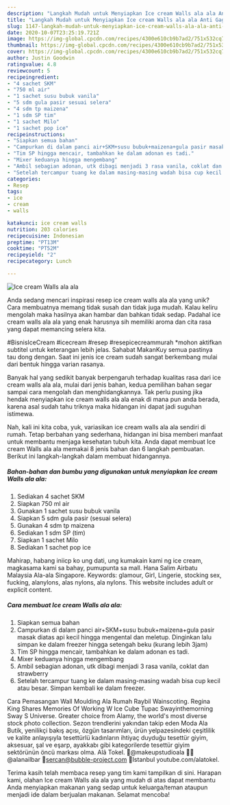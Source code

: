 ```yaml
---
description: "Langkah Mudah untuk Menyiapkan Ice cream Walls ala ala Anti Gagal"
title: "Langkah Mudah untuk Menyiapkan Ice cream Walls ala ala Anti Gagal"
slug: 1147-langkah-mudah-untuk-menyiapkan-ice-cream-walls-ala-ala-anti-gagal
date: 2020-10-07T23:25:19.721Z
image: https://img-global.cpcdn.com/recipes/4300e610cb9b7ad2/751x532cq70/ice-cream-walls-ala-ala-foto-resep-utama.jpg
thumbnail: https://img-global.cpcdn.com/recipes/4300e610cb9b7ad2/751x532cq70/ice-cream-walls-ala-ala-foto-resep-utama.jpg
cover: https://img-global.cpcdn.com/recipes/4300e610cb9b7ad2/751x532cq70/ice-cream-walls-ala-ala-foto-resep-utama.jpg
author: Justin Goodwin
ratingvalue: 4.8
reviewcount: 5
recipeingredient:
- "4 sachet SKM"
- "750 ml air"
- "1 sachet susu bubuk vanila"
- "5 sdm gula pasir sesuai selera"
- "4 sdm tp maizena"
- "1 sdm SP tim"
- "1 sachet Milo"
- "1 sachet pop ice"
recipeinstructions:
- "Siapkan semua bahan"
- "Campurkan di dalam panci air+SKM+susu bubuk+maizena+gula pasir masak diatas api kecil hingga mengental dan meletup. Dinginkan lalu simpan ke dalam freezer hingga setengah beku (kurang lebih 3jam)"
- "Tim SP hingga mencair, tambahkan ke dalam adonan es tadi."
- "Mixer keduanya hingga mengembang"
- "Ambil sebagian adonan, utk dibagi menjadi 3 rasa vanila, coklat dan strawberry"
- "Setelah tercampur tuang ke dalam masing-masing wadah bisa cup kecil atau besar. Simpan kembali ke dalam freezer."
categories:
- Resep
tags:
- ice
- cream
- walls

katakunci: ice cream walls 
nutrition: 203 calories
recipecuisine: Indonesian
preptime: "PT13M"
cooktime: "PT52M"
recipeyield: "2"
recipecategory: Lunch

---
```



![Ice cream Walls ala ala](https://img-global.cpcdn.com/recipes/4300e610cb9b7ad2/751x532cq70/ice-cream-walls-ala-ala-foto-resep-utama.jpg)

Anda sedang mencari inspirasi resep ice cream walls ala ala yang unik? Cara membuatnya memang tidak susah dan tidak juga mudah. Kalau keliru mengolah maka hasilnya akan hambar dan bahkan tidak sedap. Padahal ice cream walls ala ala yang enak harusnya sih memiliki aroma dan cita rasa yang dapat memancing selera kita.

#BisnisIceCream #icecream #resep #resepicecreammurah *mohon aktifkan subtitel untuk keterangan lebih jelas. Sahabat MakanKuy semua pastinya tau dong dengan. Saat ini jenis ice cream sudah sangat berkembang mulai dari bentuk hingga varian rasanya.

Banyak hal yang sedikit banyak berpengaruh terhadap kualitas rasa dari ice cream walls ala ala, mulai dari jenis bahan, kedua pemilihan bahan segar sampai cara mengolah dan menghidangkannya. Tak perlu pusing jika hendak menyiapkan ice cream walls ala ala enak di mana pun anda berada, karena asal sudah tahu triknya maka hidangan ini dapat jadi suguhan istimewa.


Nah, kali ini kita coba, yuk, variasikan ice cream walls ala ala sendiri di rumah. Tetap berbahan yang sederhana, hidangan ini bisa memberi manfaat untuk membantu menjaga kesehatan tubuh kita. Anda dapat membuat Ice cream Walls ala ala memakai 8 jenis bahan dan 6 langkah pembuatan. Berikut ini langkah-langkah dalam membuat hidangannya.

<!--inarticleads1-->

##### Bahan-bahan dan bumbu yang digunakan untuk menyiapkan Ice cream Walls ala ala:

1. Sediakan 4 sachet SKM
1. Siapkan 750 ml air
1. Gunakan 1 sachet susu bubuk vanila
1. Siapkan 5 sdm gula pasir (sesuai selera)
1. Gunakan 4 sdm tp maizena
1. Sediakan 1 sdm SP (tim)
1. Siapkan 1 sachet Milo
1. Sediakan 1 sachet pop ice


Mahirap, habang iniicp ko ung dati, ung kumakain kami ng ice cream, magkasama kami sa bahay, pumupunta sa mall. Hana Salim Airbatu Malaysia Ala-ala Singapore. Keywords: glamour, Girl, Lingerie, stocking sex, fucking, alanylons, alas nylons, ala nylons. This website includes adult or explicit content. 

<!--inarticleads2-->

##### Cara membuat Ice cream Walls ala ala:

1. Siapkan semua bahan
1. Campurkan di dalam panci air+SKM+susu bubuk+maizena+gula pasir masak diatas api kecil hingga mengental dan meletup. Dinginkan lalu simpan ke dalam freezer hingga setengah beku (kurang lebih 3jam)
1. Tim SP hingga mencair, tambahkan ke dalam adonan es tadi.
1. Mixer keduanya hingga mengembang
1. Ambil sebagian adonan, utk dibagi menjadi 3 rasa vanila, coklat dan strawberry
1. Setelah tercampur tuang ke dalam masing-masing wadah bisa cup kecil atau besar. Simpan kembali ke dalam freezer.


Cara Pemasangan Wall Moulding Ala Rumah Raybil Wainscoting. Regina King Shares Memories Of Working W Ice Cube Tupac Swayinthemorning Sway S Universe. Greater choice from Alamy, the world&#39;s most diverse stock photo collection. Sezon trendlerini yakından takip eden Moda Ala Butik, yenilikçi bakış açısı, özgün tasarımları, ürün yelpazesindeki çeşitlilik ve kalite anlayışıyla tesettürlü kadınların ihtiyaç duyduğu tesettür giyim, aksesuar, şal ve eşarp, ayakkabı gibi kategorilerde tesettür giyim sektörünün öncü markası olma. Alâ Tokel. 💄@makeupstudioala 💅🏼@alanailbar 💌sercan@bubble-project.com 📍Istanbul youtube.com/alatokel. 

Terima kasih telah membaca resep yang tim kami tampilkan di sini. Harapan kami, olahan Ice cream Walls ala ala yang mudah di atas dapat membantu Anda menyiapkan makanan yang sedap untuk keluarga/teman ataupun menjadi ide dalam berjualan makanan. Selamat mencoba!
